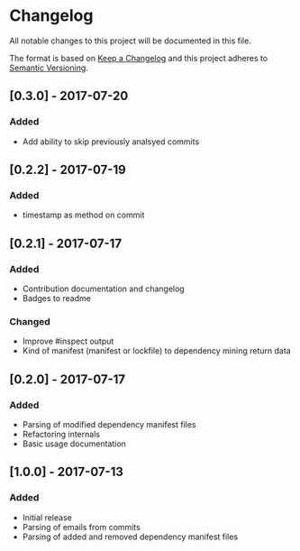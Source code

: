 # Changelog
All notable changes to this project will be documented in this file.

The format is based on [Keep a Changelog](http://keepachangelog.com/en/1.0.0/)
and this project adheres to [Semantic Versioning](http://semver.org/spec/v2.0.0.html).

## [0.3.0] - 2017-07-20
### Added
- Add ability to skip previously analsyed commits


## [0.2.2] - 2017-07-19
### Added
- timestamp as method on commit


## [0.2.1] - 2017-07-17
### Added
- Contribution documentation and changelog
- Badges to readme

### Changed
- Improve #inspect output
- Kind of manifest (manifest or lockfile) to dependency mining return data


## [0.2.0] - 2017-07-17
### Added
- Parsing of modified dependency manifest files
- Refactoring internals
- Basic usage documentation

## [1.0.0] - 2017-07-13
### Added
- Initial release
- Parsing of emails from commits
- Parsing of added and removed dependency manifest files
